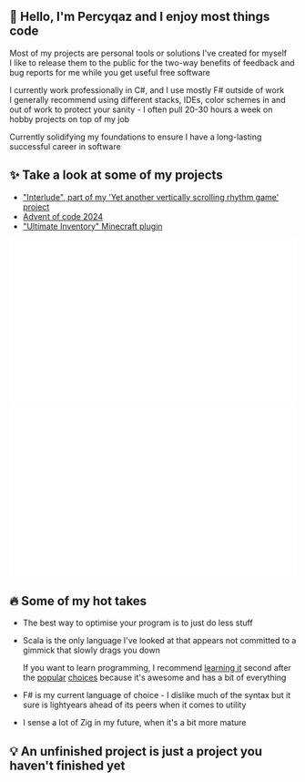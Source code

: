 ## 👋 Hello, I'm Percyqaz and I enjoy most things code

Most of my projects are personal tools or solutions I've created for myself  
I like to release them to the public for the two-way benefits of feedback and bug reports for me while you get useful free software

I currently work professionally in C#, and I use mostly F# outside of work  
I generally recommend using different stacks, IDEs, color schemes in and out of work to protect your sanity - I often pull 20-30 hours a week on hobby projects on top of my job

Currently solidifying my foundations to ensure I have a long-lasting successful career in software

## ✨ Take a look at some of my projects

- ["Interlude", part of my 'Yet another vertically scrolling rhythm game' project](https://github.com/YAVSRG/YAVSRG)
- [Advent of code 2024](https://github.com/percyqaz/AdventOfCode_2024)
- ["Ultimate Inventory" Minecraft plugin](https://www.spigotmc.org/resources/ultimate-inventory-1-19.109298/)

<div align=center>

  ![](https://github.com/percyqaz/github-stats/blob/master/generated/overview.svg)
  ![](https://github.com/percyqaz/github-stats/blob/master/generated/languages.svg)
  
</div>

## 🔥 Some of my hot takes
- The best way to optimise your program is to just do less stuff

- Scala is the only language I've looked at that appears not committed to a gimmick that slowly drags you down
  
  If you want to learn programming, I recommend [learning it](https://scala-lang.org/) second after the [popular](https://www.python.org/) [choices](https://www.w3schools.com/js/DEFAULT.asp) because it's awesome and has a bit of everything
- F# is my current language of choice - I dislike much of the syntax but it sure is lightyears ahead of its peers when it comes to utility
- I sense a lot of Zig in my future, when it's a bit more mature

## 💡 An unfinished project is just a project you haven't finished yet
